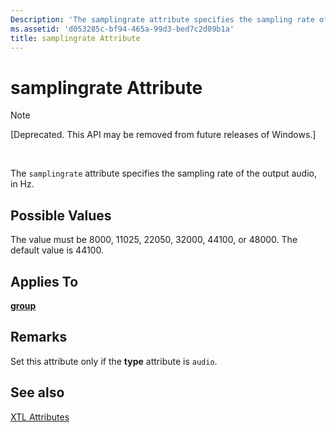 ```yaml
---
Description: 'The samplingrate attribute specifies the sampling rate of the output audio, in Hz.'
ms.assetid: 'd053285c-bf94-465a-99d3-bed7c2d09b1a'
title: samplingrate Attribute
---
```


# samplingrate Attribute

> [!Note]  
> \[Deprecated. This API may be removed from future releases of Windows.\]

 

The `samplingrate` attribute specifies the sampling rate of the output audio, in Hz.

## Possible Values

The value must be 8000, 11025, 22050, 32000, 44100, or 48000. The default value is 44100.

## Applies To

[**group**](group-element.md)

## Remarks

Set this attribute only if the **type** attribute is `audio`.

## See also

<dl> <dt>

[XTL Attributes](xtl-attributes.md)
</dt> </dl>

 

 




